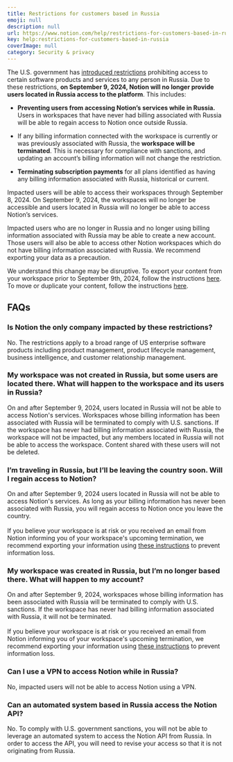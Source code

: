 ```yaml
---
title: Restrictions for customers based in Russia
emoji: null
description: null
url: https://www.notion.com/help/restrictions-for-customers-based-in-russia
key: help:restrictions-for-customers-based-in-russia
coverImage: null
category: Security & privacy
---
```


The U.S. government has [introduced restrictions](https://ofac.treasury.gov/media/932951/download?inline) prohibiting access to certain software products and services to any person in Russia. Due to these restrictions, **on September 9, 2024, Notion will no longer provide users located in Russia access to the platform**. This includes:

* **Preventing users from accessing Notion’s services while in Russia.&#x20;**&#x55;sers in workspaces that have never had billing associated with Russia will be able to regain access to Notion once outside Russia.

* If any billing information connected with the workspace is currently or was previously associated with Russia, the **workspace will be terminated**. This is necessary for compliance with sanctions, and updating an account’s billing information will not change the restriction.

* **Terminating subscription payments** for all plans identified as having any billing information associated with Russia, historical or current.

Impacted users will be able to access their workspaces through September 8, 2024. On September 9, 2024, the workspaces will no longer be accessible and users located in Russia will no longer be able to access Notion’s services.

Impacted users who are no longer in Russia and no longer using billing information associated with Russia may be able to create a new account. Those users will also be able to access other Notion workspaces which do not have billing information associated with Russia. We recommend exporting your data as a precaution.

We understand this change may be disruptive. To export your content from your workspace prior to September 9th, 2024, follow the instructions [here](https://www.notion.com/help/export-your-content). <!-- -->To move or duplicate your content, follow the instructions [here](https://www.notion.com/help/transfer-content-to-another-account).


## FAQs

### Is Notion the only company impacted by these restrictions?

No. The restrictions apply to a broad range of US enterprise software products including product management, product lifecycle management, business intelligence, and customer relationship management.


### My workspace was not created in Russia, but some users are located there. What will happen to the workspace and its users in Russia?

On and after September 9, 2024, users located in Russia will not be able to access Notion's services. Workspaces whose billing information has been associated with Russia will be terminated to comply with U.S. sanctions. If the workspace has never had billing information associated with Russia, the workspace will not be impacted, but any members located in Russia will not be able to access the workspace. Content shared with these users will not be deleted.


### I’m traveling in Russia, but I’ll be leaving the country soon. Will I regain access to Notion? 

On and after September 9, 2024 users located in Russia will not be able to access Notion's services. As long as your billing information has never been associated with Russia, you will regain access to Notion once you leave the country.\
\
If you believe your workspace is at risk or you received an email from Notion informing you of your workspace's upcoming termination, we recommend exporting your information using [these instructions](https://www.notion.com/help/export-your-content) to prevent information loss.


### My workspace was created in Russia, but I’m no longer based there. What will happen to my account? 

On and after September 9, 2024, workspaces whose billing information has been associated with Russia will be terminated to comply with U.S. sanctions. If the workspace has never had billing information associated with Russia, it will not be terminated.\
\
If you believe your workspace is at risk or you received an email from Notion informing you of your workspace's upcoming termination, we recommend exporting your information using [these instructions](https://www.notion.com/help/export-your-content) to prevent information loss.


### Can I use a VPN to access Notion while in Russia?

No, impacted users will not be able to access Notion using a VPN.


### Can an automated system based in Russia access the Notion API?

No. To comply with U.S. government sanctions, you will not be able to leverage an automated system to access the Notion API from Russia. In order to access the API, you will need to revise your access so that it is not originating from Russia.
